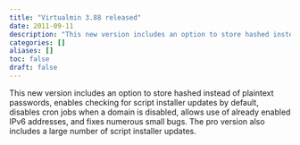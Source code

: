 ```yaml
---
title: "Virtualmin 3.88 released"
date: 2011-09-11
description: "This new version includes an option to store hashed instead of plaintext passwords, enables..."
categories: []
aliases: []
toc: false
draft: false
---
```

This new version includes an option to store hashed instead of plaintext passwords, enables checking for script installer updates by default, disables cron jobs when a domain is disabled, allows use of already enabled IPv6 addresses, and fixes numerous small bugs. The pro version also includes a large number of script installer updates.
